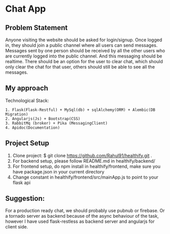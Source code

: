 # Chat App

## Problem Statement
Anyone visiting the website should be asked for login/signup.
Once logged in, they should join a public channel where all users can send messages.
Messages sent by one person should be received by all the other users who are currently logged into the public channel. And this messaging should be realtime.
There should be an option for the user to clear chat, which should only clear the chat for that user, others should still be able to see all the messages.

## My approach

Technological Stack:

	1. Flask(Flask-Restful) + MySql(db) + sqlAlchemy(ORM) + Alembic(DB Migration) 
	2. Angularjs(Js) + Bootstrap(CSS)
	3. RabbitMq (broker) + Pika (MessagingClient)
	4. Apidoc(Documentation) 
	 
## Project Setup
  1. Clone project: $ git clone https://github.com/Rahul91/healthify.git .
  2. For backend setup, please follow README.md in healthify/backend/
  3. For frontend setup, do npm install in healthify/frontend, make sure you have package.json in your current directory
  4. Change constant in healthify/frontend/src/mainApp.js to point to your flask api

## Suggestion: 
For a production ready chat, we should probably use pubnub or firebase. Or a tornado server as backend because of the async behaviour of the task, however I have used flask-restless as backend server and angularjs for client side.
